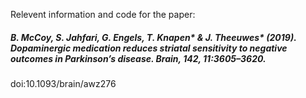 Relevent information and code for the paper:

##### B. McCoy, S. Jahfari, G. Engels, T. Knapen* & J. Theeuwes* (2019). Dopaminergic medication reduces striatal sensitivity to negative outcomes in Parkinson’s disease. Brain, 142, 11:3605–3620.

doi:10.1093/brain/awz276
